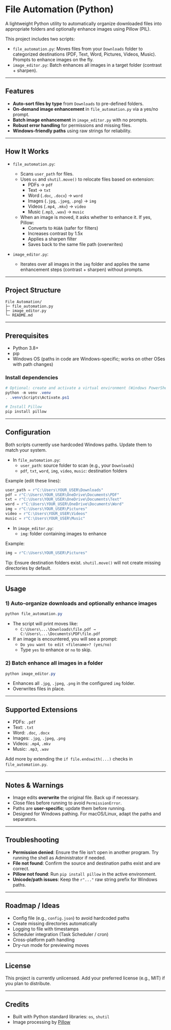 # File Automation (Python)

A lightweight Python utility to automatically organize downloaded files into appropriate folders and optionally enhance images using Pillow (PIL).

This project includes two scripts:
- `file_automation.py`: Moves files from your `Downloads` folder to categorized destinations (PDF, Text, Word, Pictures, Videos, Music). Prompts to enhance images on the fly.
- `image_editor.py`: Batch enhances all images in a target folder (contrast + sharpen).

---

## Features
- **Auto-sort files by type** from `Downloads` to pre-defined folders.
- **On-demand image enhancement** in `file_automation.py` via a yes/no prompt.
- **Batch image enhancement** in `image_editor.py` with no prompts.
- **Robust error handling** for permissions and missing files.
- **Windows-friendly paths** using raw strings for reliability.

---

## How It Works
- `file_automation.py`:
  - Scans `user_path` for files.
  - Uses `os` and `shutil.move()` to relocate files based on extension:
    - PDFs → `pdf`
    - Text → `txt`
    - Word (`.doc`, `.docx`) → `word`
    - Images (`.jpg`, `.jpeg`, `.png`) → `img`
    - Videos (`.mp4`, `.mkv`) → `video`
    - Music (`.mp3`, `.wav`) → `music`
  - When an image is moved, it asks whether to enhance it. If yes, Pillow:
    - Converts to `RGBA` (safer for filters)
    - Increases contrast by 1.5x
    - Applies a sharpen filter
    - Saves back to the same file path (overwrites)

- `image_editor.py`:
  - Iterates over all images in the `img` folder and applies the same enhancement steps (contrast + sharpen) without prompts.

---

## Project Structure
```
File Automation/
├─ file_automation.py
├─ image_editor.py
└─ README.md
```

---

## Prerequisites
- Python 3.8+
- pip
- Windows OS (paths in code are Windows-specific; works on other OSes with path changes)

### Install dependencies
```powershell
# Optional: create and activate a virtual environment (Windows PowerShell)
python -m venv .venv
. .venv\Scripts\Activate.ps1

# Install Pillow
pip install pillow
```

---

## Configuration
Both scripts currently use hardcoded Windows paths. Update them to match your system.

- In `file_automation.py`:
  - `user_path`: source folder to scan (e.g., your `Downloads`)
  - `pdf`, `txt`, `word`, `img`, `video`, `music`: destination folders

Example (edit these lines):
```python
user_path = r"C:\Users\YOUR_USER\Downloads"
pdf = r"C:\Users\YOUR_USER\OneDrive\Documents\PDF"
txt = r"C:\Users\YOUR_USER\OneDrive\Documents\Text"
word = r"C:\Users\YOUR_USER\OneDrive\Documents\Word"
img = r"C:\Users\YOUR_USER\Pictures"
video = r"C:\Users\YOUR_USER\Videos"
music = r"C:\Users\YOUR_USER\Music"
```

- In `image_editor.py`:
  - `img`: folder containing images to enhance

Example:
```python
img = r"C:\Users\YOUR_USER\Pictures"
```

Tip: Ensure destination folders exist. `shutil.move()` will not create missing directories by default.

---

## Usage

### 1) Auto-organize downloads and optionally enhance images
```powershell
python file_automation.py
```
- The script will print moves like:
  - `C:\Users\...\Downloads\file.pdf → C:\Users\...\Documents\PDF\file.pdf`
- If an image is encountered, you will see a prompt:
  - `Do you want to edit <filename>? (yes/no)`
  - Type `yes` to enhance or `no` to skip.

### 2) Batch enhance all images in a folder
```powershell
python image_editor.py
```
- Enhances all `.jpg`, `.jpeg`, `.png` in the configured `img` folder.
- Overwrites files in place.

---

## Supported Extensions
- PDFs: `.pdf`
- Text: `.txt`
- Word: `.doc`, `.docx`
- Images: `.jpg`, `.jpeg`, `.png`
- Videos: `.mp4`, `.mkv`
- Music: `.mp3`, `.wav`

Add more by extending the `if file.endswith(...)` checks in `file_automation.py`.

---

## Notes & Warnings
- Image edits **overwrite** the original file. Back up if necessary.
- Close files before running to avoid `PermissionError`.
- Paths are **user-specific**; update them before running.
- Designed for Windows pathing. For macOS/Linux, adapt the paths and separators.

---

## Troubleshooting
- **Permission denied**: Ensure the file isn’t open in another program. Try running the shell as Administrator if needed.
- **File not found**: Confirm the source and destination paths exist and are correct.
- **Pillow not found**: Run `pip install pillow` in the active environment.
- **Unicode/path issues**: Keep the `r"..."` raw string prefix for Windows paths.

---

## Roadmap / Ideas
- Config file (e.g., `config.json`) to avoid hardcoded paths
- Create missing directories automatically
- Logging to file with timestamps
- Scheduler integration (Task Scheduler / cron)
- Cross-platform path handling
- Dry-run mode for previewing moves

---

## License
This project is currently unlicensed. Add your preferred license (e.g., MIT) if you plan to distribute.

---

## Credits
- Built with Python standard libraries: `os`, `shutil`
- Image processing by [Pillow](https://python-pillow.org/)
